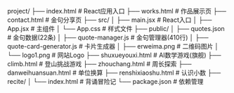 project/
├── index.html           # React应用入口
├── works.html           # 作品展示页
├── contact.html         # 金句分享页
├── src/
│   ├── main.jsx        # React入口
│   ├── App.jsx         # 主组件
│   └── App.css         # 样式文件
├── public/
│   ├── quotes.json     # 金句数据(22条)
│   ├── quote-manager.js      # 金句管理器(410行)
│   ├── quote-card-generator.js  # 卡片生成器
│   ├── erweima.png     # 二维码图片
│   └── logo1.png       # 网站Logo
├── shuxueyouxi.html    # AI数学游戏(旗舰)
├── climb.html          # 登山挑战游戏
├── zhouchang.html      # 周长探索
├── danweihuansuan.html # 单位换算
├── renshixiaoshu.html  # 认识小数
├── recite/
│   └── index.html      # 背诵冒险记
└── package.json        # 依赖管理
